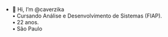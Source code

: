- 👋 Hi, I’m @caverzika <br>
• Cursando Análise e Desenvolvimento de Sistemas (FIAP). <br>
• 22 anos. <br>
• São Paulo <br>


<!---
caverzika/caverzika is a ✨ special ✨ repository because its `README.md` (this file) appears on your GitHub profile.
You can click the Preview link to take a look at your changes.
--->
